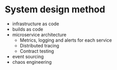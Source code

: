 # System design method

- infrastructure as code
- builds as code
- microservice architecture
  - Metrics, logging and alerts for each service
  - Distributed tracing
  - Contract testing
- event sourcing
- chaos engineering